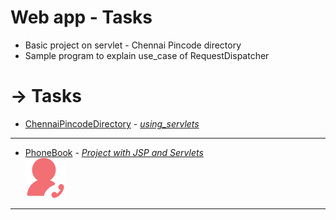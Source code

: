 # Web app - Tasks 

  * Basic project on servlet - Chennai Pincode directory
  * Sample program to explain use_case of RequestDispatcher
  
  # -> Tasks
  
  * [ChennaiPincodeDirectory](https://chennai-city-pincode-directory.el.r.appspot.com) - [_using_servlets_](ChennaiPincodeDirectory/src)
    
   -------------------------------------------------------------------------------------------------------------
 
  * [PhoneBook](https://phonebook-131020.el.r.appspot.com) - [_Project with JSP and Servlets_](PhoneBook/src)  
  ![App Icon](PhoneBook/src/main/webapp/favicon.ico)
  
   -------------------------------------------------------------------------------------------------------------
  

  


